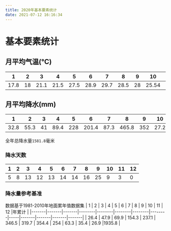 ```yaml
---
title: 2020年基本要素统计
date: 2021-07-12 16:16:34
---
```


# 基本要素统计

## 月平均气温(℃)
| 1     | 2  | 3     | 4     | 5     | 6     | 7     | 8     | 9  | 10 | 11 | 12 |
|-------|----|-------|-------|-------|-------|-------|-------|----|----|----|----|
| 17\.8 | 18 | 21\.1 | 21\.5 | 27\.5 | 28\.9 | 29\.7 | 28\.5 | 28 |25\.54|21\.81|17\.26|


## 月平均降水(mm)
| 1     | 2     | 3  | 4     | 5   | 6      | 7     | 8      | 9   | 10 | 11 | 12 |
|-------|-------|----|-------|-----|--------|-------|--------|-----|----|----|----|
| 32\.8 | 55\.3 | 41 | 89\.4 | 228 | 201\.4 | 87\.3 | 465\.8 | 352 |27\.2|1\.6|0|

全年总降水量`1581.8`毫米
### 降水天数
| 1     | 2     | 3  | 4     | 5   | 6      | 7     | 8      | 9   | 10 | 11 | 12 |
|-------|-------|----|-------|-----|--------|-------|--------|-----|----|----|----|
| 5| 8 | 13 | 12 | 13 | 14 | 14 | 16 | 25 |9|3|0|

### 降水量参考基准

数据基于1981-2010年地面累年值数据集
| 1     | 2     | 3     | 4      | 5      | 6      | 7      | 8      | 9   | 10    | 11    | 12    |年累计 |
|-------|-------|-------|--------|--------|--------|--------|--------|-----|-------|-------|-------|-------|
| 26\.4 | 47\.9 | 69\.9 | 154\.3 | 237\.1 | 346\.5 | 319\.7 | 354\.4 | 254 | 63\.3 | 35\.4 | 26\.9 |1935.8 |